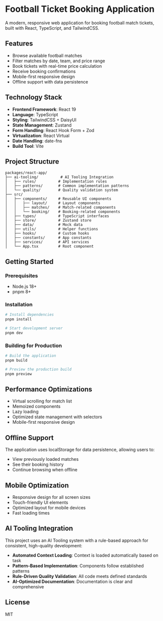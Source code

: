 # Football Ticket Booking Application

A modern, responsive web application for booking football match tickets, built with React, TypeScript, and TailwindCSS.

## Features

- Browse available football matches
- Filter matches by date, team, and price range
- Book tickets with real-time price calculation
- Receive booking confirmations
- Mobile-first responsive design
- Offline support with data persistence

## Technology Stack

- **Frontend Framework**: React 19
- **Language**: TypeScript
- **Styling**: TailwindCSS + DaisyUI
- **State Management**: Zustand
- **Form Handling**: React Hook Form + Zod
- **Virtualization**: React Virtual
- **Date Handling**: date-fns
- **Build Tool**: Vite

## Project Structure

```
packages/react-app/
├── ai-tooling/          # AI Tooling Integration
│   ├── rules/          # Implementation rules
│   ├── patterns/       # Common implementation patterns
│   └── quality/        # Quality validation system
├── src/
│   ├── components/     # Reusable UI components
│   │   ├── layout/     # Layout components
│   │   ├── matches/    # Match-related components
│   │   └── booking/    # Booking-related components
│   ├── types/          # TypeScript interfaces
│   ├── store/          # Zustand store
│   ├── data/           # Mock data
│   ├── utils/          # Helper functions
│   ├── hooks/          # Custom hooks
│   ├── constants/      # App constants
│   ├── services/       # API services
│   └── App.tsx         # Root component
```

## Getting Started

### Prerequisites

- Node.js 18+
- pnpm 8+

### Installation

```bash
# Install dependencies
pnpm install

# Start development server
pnpm dev
```

### Building for Production

```bash
# Build the application
pnpm build

# Preview the production build
pnpm preview
```

## Performance Optimizations

- Virtual scrolling for match list
- Memoized components
- Lazy loading
- Optimized state management with selectors
- Mobile-first responsive design

## Offline Support

The application uses localStorage for data persistence, allowing users to:

- View previously loaded matches
- See their booking history
- Continue browsing when offline

## Mobile Optimization

- Responsive design for all screen sizes
- Touch-friendly UI elements
- Optimized layout for mobile devices
- Fast loading times

## AI Tooling Integration

This project uses an AI Tooling system with a rule-based approach for consistent, high-quality development:

- **Automated Context Loading**: Context is loaded automatically based on task
- **Pattern-Based Implementation**: Components follow established patterns
- **Rule-Driven Quality Validation**: All code meets defined standards
- **AI-Optimized Documentation**: Documentation is clear and comprehensive

## License

MIT

